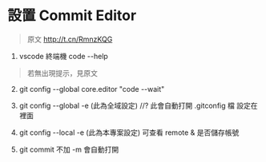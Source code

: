 # 設置 Commit Editor
> 原文 http://t.cn/RmnzKQG
1. vscode 終端機  code --help
> 若無出現提示，見原文 
2. git config --global core.editor "code --wait"
3. git config --global -e  (此為全域設定)
//? 此會自動打開 .gitconfig 檔 設定在裡面
4. git config --local -e (此為本專案設定)
可查看 remote & 是否儲存帳號

5. git commit 不加 -m 會自動打開